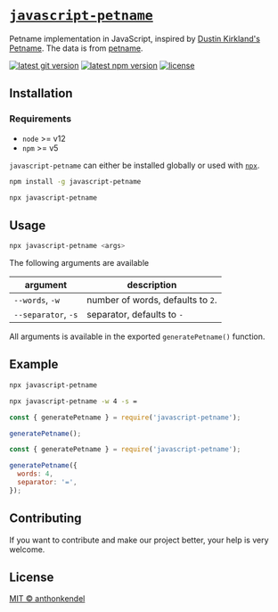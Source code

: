 # [`javascript-petname`](https://github.com/anthonkendel/javascript-petname)

Petname implementation in JavaScript, inspired by [Dustin Kirkland's Petname](https://github.com/dustinkirkland/petname). The data is from [petname](https://github.com/dustinkirkland/petname).

[![latest git version](https://img.shields.io/github/v/tag/anthonkendel/javascript-petname?label=version)](https://github.com/anthonkendel/javascript-petname)
[![latest npm version](https://img.shields.io/npm/v/anthonkendel/javascript-petname)](https://www.npmjs.com/package/javascript-petname)
[![license](https://img.shields.io/github/license/anthonkendel/javascript-petname)](https://github.com/anthonkendel/javascript-petname/blob/master/LICENSE)

## Installation

### Requirements

- `node` >= v12
- `npm` >= v5

`javascript-petname` can either be installed globally or used with [`npx`](https://www.npmjs.com/package/npx).

```bash
npm install -g javascript-petname
```

```bash
npx javascript-petname
```

## Usage

```bash
npx javascript-petname <args>
```

The following arguments are available

| argument            | description                       |
| ------------------- | --------------------------------- |
| `--words`, `-w`     | number of words, defaults to `2`. |
| `--separator`, `-s` | separator, defaults to `-`        |

All arguments is available in the exported `generatePetname()` function.

## Example

```bash
npx javascript-petname
```

```bash
npx javascript-petname -w 4 -s =
```

```javascript
const { generatePetname } = require('javascript-petname');

generatePetname();
```

```javascript
const { generatePetname } = require('javascript-petname');

generatePetname({
  words: 4,
  separator: '=',
});
```

## Contributing

If you want to contribute and make our project better, your help is very welcome.

## License

[MIT © anthonkendel](https://choosealicense.com/licenses/mit/)
